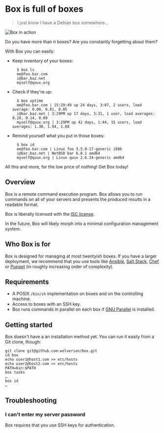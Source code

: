 # Box is full of boxes

> I just *know* I have a Debian box somewhere…

![Box in action](screenshot.png)

Do you have more than π boxes? Are you constantly forgetting about them?

With Box you can easily:

- Keep inventory of your boxes:

        $ box ls
        me@foo.bar.com
        i@bar.baz.net
        myself@quux.org

- Check if they're up:

        $ box uptime
        me@foo.bar.com | 15:29:49 up 24 days, 3:07, 2 users, load average: 0.00, 0.01, 0.05
        i@bar.baz.net | 3:29PM up 17 days, 3:31, 1 user, load averages: 0.20, 0.14, 0.09
        myself@quux.org | 3:29PM up 42 days, 1:44, 15 users, load averages: 1.30, 1.94, 1.88

- Remind yourself what you put in those boxes:

        $ box id
        me@foo.bar.com | Linux foo 3.5.0-17-generic i686
        i@bar.baz.net | NetBSD bar 6.0.1 amd64
        myself@quux.org | Linux quux 2.6.34-generic amd64

All this and more, for the low price of *nothing*! Get Box today!

## Overview

Box is a remote command execution program. Box allows you to run commands on
all of your servers and presents the produced results in a readable format.

Box is liberally licensed with the [ISC license][].

In the future, Box will likely morph into a minimal configuration management
system.

## Who Box is for

Box is designed for managing at most twentyish boxes. If you have a larger
deployment, we recommend that you use tools like [Ansible][], [Salt Stack][],
[Chef][] or [Puppet][] (in roughly increasing order of complexity).

## Requirements

- A POSIX `/bin/sh` implementation on boxes and on the controlling machine.
- Access to boxes with an SSH key.
- Box runs commands in parallel on each box if [GNU Parallel] is installed.

## Getting started

Box doesn't have a an installation method yet. You can run it easily from a
Git clone, though:

    git clone git@github.com:wolverian/box.git
    cd box
    echo user1@host1.com >> etc/hosts
    echo user2@host2.com >> etc/hosts
    PATH=bin:$PATH
    box tasks
    …
    box id
    …

## Troubleshooting

### I can't enter my server password

Box requires that you use SSH keys for authentication.

[GNU Parallel]: http://www.gnu.org/software/parallel/
[Salt Stack]: http://saltstack.org
[Chef]: http://www.opscode.com/chef/
[Puppet]: https://puppetlabs.com
[Ansible]: http://ansible.cc
[ISC license]: LICENSE